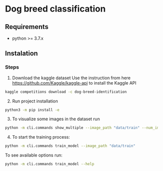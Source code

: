 # Dog breed classification


## Requirements

- python >= 3.7.x


## Instalation

### Steps
1. Download the kaggle dataset
Use the instruction from here https://github.com/Kaggle/kaggle-api to install the Kaggle API
```bash
kaggle competitions download -c dog-breed-identification
```


2. Run project installation
```bash
python3 -m pip install -e 
```

3. To visualize some images in the dataset run 
```bash
python -m cli.commands show_multiple --image_path "data/train" --num_img 4
```

4. To start the training process: 
```bash
python -m cli.commands train_model --image_path "data/train"
```
To see available options run: 
```bash
python -m cli.commands train_model --help
```